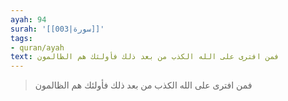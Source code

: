 ```yaml
---
ayah: 94
surah: '[[003|سورة]]'
tags:
- quran/ayah
text: فمن افترى على الله الكذب من بعد ذلك فأولئك هم الظالمون
---
```

> فمن افترى على الله الكذب من بعد ذلك فأولئك هم الظالمون
